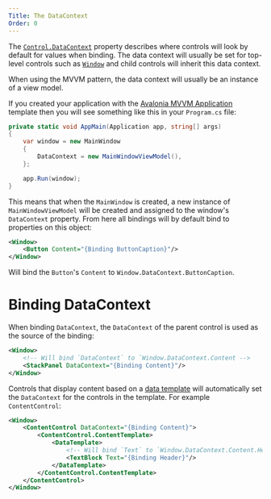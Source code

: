 ```yaml
---
Title: The DataContext
Order: 0
---
```


The [`Control.DataContext`](/api/Avalonia.Controls/Control/D29AE9A9) property
describes where controls will look by default for values when binding. The data context will usually
be set for top-level controls such as [`Window`](http://avaloniaui.net/api/Avalonia.Controls/Window)
and child controls will inherit this data context.

When using the MVVM pattern, the data context will usually be an instance of a view model.

If you created your application with the [Avalonia MVVM Application](/docs/quickstart/create-new-project) template
then you will see something like this in your `Program.cs` file:

```csharp
private static void AppMain(Application app, string[] args)
{
    var window = new MainWindow
    {
        DataContext = new MainWindowViewModel(),
    };

    app.Run(window);
}
```

This means that when the `MainWindow` is created, a new instance of `MainWindowViewModel` will be
created and assigned to the window's `DataContext` property. From here all bindings will by default
bind to properties on this object:

```xml
<Window>
    <Button Content="{Binding ButtonCaption}"/>
</Window>
```

Will bind the `Button`'s `Content` to `Window.DataContext.ButtonCaption`.

# Binding DataContext

When binding `DataContext`, the `DataContext` of the parent control is used as the source of the binding:

```xml
<Window>
    <!-- Will bind `DataContext` to `Window.DataContext.Content -->
    <StackPanel DataContext="{Binding Content}"/>
</Window>
```

Controls that display content based on a [data template](/docs/templates/datatemplate) will automatically
set the `DataContext` for the controls in the template. For example `ContentControl`:

```xml
<Window>
    <ContentControl DataContext="{Binding Content}">
        <ContentControl.ContentTemplate>
            <DataTemplate>
                <!-- Will bind `Text` to `Window.DataContext.Content.Header -->
                <TextBlock Text="{Binding Header}"/>
            </DataTemplate>
        </ContentControl.ContentTemplate>
    </ContentControl>
</Window>
```
